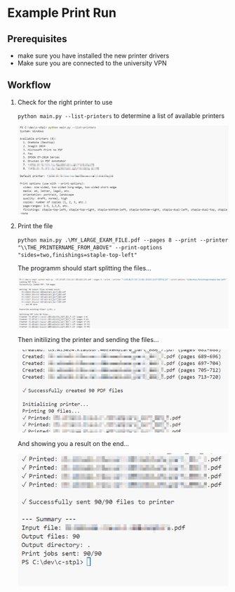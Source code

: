 # Example Print Run 

## Prerequisites

- make sure you have installed the new printer drivers
- Make sure you are connected to the university VPN 

## Workflow

1. Check for the right printer to use 
   
    `python main.py --list-printers` to determine a list of available printers

    ![Listing available printers](../assets/list-printers.png)
  
2.  Print the file 

    `python main.py .\MY_LARGE_EXAM_FILE.pdf --pages 8 --print --printer "\\THE_PRINTERNAME_FROM_ABOVE" --print-options "sides=two,finishings=staple-top-left"`

    The programm should start splitting the files...

    ![Start the printing process](../assets/start_printing.png)
  
    Then initilizing the printer and sending the files... 

    ![Initializing the printer and starting the printing process](../assets/files_created.png)

    And showing you a result on the end... 

    ![Providing a summary after the printing process](../assets/successfully_printed.png)


